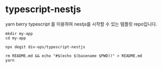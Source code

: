 # typescript-nestjs

yarn berry typescript 를 이용하여 nestjs를 시작할 수 있는 템플릿 repo입니다.

```
mkdir my-app
cd my-app

npx degit div-ops/typescript-nestjs

rm README.md && echo "#$(echo $(basename $PWD))" > README.md
yarn
```
